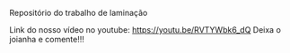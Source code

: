 Repositório do trabalho de laminação


Link do nosso vídeo no youtube:
https://youtu.be/RVTYWbk6_dQ
Deixa o joianha e comente!!!
